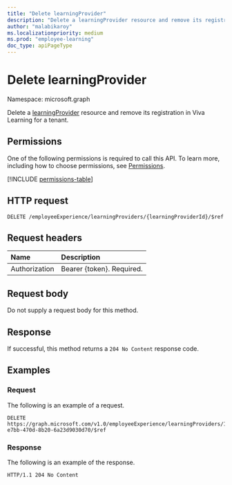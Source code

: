 ```yaml
---
title: "Delete learningProvider"
description: "Delete a learningProvider resource and remove its registration in Viva Learning for a tenant."
author: "malabikaroy"
ms.localizationpriority: medium
ms.prod: "employee-learning"
doc_type: apiPageType
---
```


# Delete learningProvider

Namespace: microsoft.graph

Delete a [learningProvider](../resources/learningprovider.md) resource and remove its registration in Viva Learning for a tenant.

## Permissions

One of the following permissions is required to call this API. To learn more, including how to choose permissions, see [Permissions](/graph/permissions-reference).

<!-- { "blockType": "permissions", "name": "employeeexperience_delete_learningproviders" } -->
[!INCLUDE [permissions-table](../includes/permissions/employeeexperience-delete-learningproviders-permissions.md)]

## HTTP request

<!-- {
  "blockType": "ignored"
}
-->
``` http
DELETE /employeeExperience/learningProviders/{learningProviderId}/$ref
```

## Request headers

|Name|Description|
|:---|:---|
|Authorization|Bearer {token}. Required.|

## Request body

Do not supply a request body for this method.

## Response

If successful, this method returns a `204 No Content` response code.

## Examples

### Request

The following is an example of a request.
<!-- {
  "blockType": "request",
  "name": "delete_learningprovider"
}
-->
``` http
DELETE https://graph.microsoft.com/v1.0/employeeExperience/learningProviders/13727311-e7bb-470d-8b20-6a23d9030d70/$ref
```

### Response

The following is an example of the response.

<!-- {
  "blockType": "response",
  "truncated": true
}
-->
``` http
HTTP/1.1 204 No Content
```
